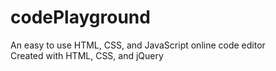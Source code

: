 # codePlayground
An easy to use HTML, CSS, and JavaScript online code editor  
  Created with HTML, CSS, and jQuery 
